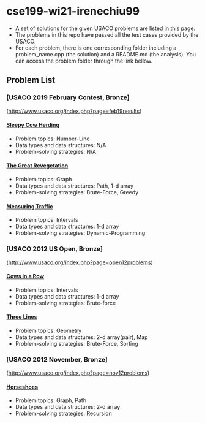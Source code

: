 # cse199-wi21-irenechiu99
 - A set of solutions for the given USACO problems are listed in this page.
 - The problems in this repo have passed all the test cases provided by the USACO.
 - For each problem, there is one corresponding folder including a problem_name.cpp (the solution) and a README.md (the analysis). You can access the problem folder through the link bellow.

## Problem List
### [USACO 2019 February Contest, Bronze]
(http://www.usaco.org/index.php?page=feb19results)
#### [Sleepy Cow Herding](/sleepy-cow-herding/)
 - Problem topics: Number-Line
 - Data types and data structures: N/A
 - Problem-solving strategies: N/A
#### [The Great Revegetation](/the-great-revegetation/)
 - Problem topics: Graph
 - Data types and data structures: Path, 1-d array
 - Problem-solving strategies: Brute-Force, Greedy
#### [Measuring Traffic](/measuring-traffic/)
 - Problem topics: Intervals
 - Data types and data structures: 1-d array
 - Problem-solving strategies: Dynamic-Programming

### [USACO 2012 US Open, Bronze]
(http://www.usaco.org/index.php?page=open12problems)
#### [Cows in a Row](/cows-in-a-row/)
 - Problem topics: Intervals
 - Data types and data structures: 1-d array
 - Problem-solving strategies: Brute-force
#### [Three Lines](/three-lines/)
 - Problem topics: Geometry
 - Data types and data structures: 2-d array(pair), Map
 - Problem-solving strategies: Brute-Force, Sorting
### [USACO 2012 November, Bronze]
(http://www.usaco.org/index.php?page=nov12problems)
#### [Horseshoes](/horseshoes/)
 - Problem topics: Graph, Path
 - Data types and data structures: 2-d array
 - Problem-solving strategies: Recursion
